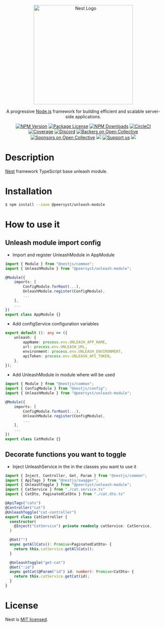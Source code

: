<p align="center">
  <a href="http://nestjs.com/" target="blank"><img src="https://nestjs.com/img/logo_text.svg" width="320" alt="Nest Logo" /></a>
</p>

[circleci-image]: https://img.shields.io/circleci/build/github/nestjs/nest/master?token=abc123def456
[circleci-url]: https://circleci.com/gh/nestjs/nest

  <p align="center">A progressive <a href="http://nodejs.org" target="_blank">Node.js</a> framework for building efficient and scalable server-side applications.</p>
    <p align="center">
<a href="https://www.npmjs.com/~nestjscore" target="_blank"><img src="https://img.shields.io/npm/v/@nestjs/core.svg" alt="NPM Version" /></a>
<a href="https://www.npmjs.com/~nestjscore" target="_blank"><img src="https://img.shields.io/npm/l/@nestjs/core.svg" alt="Package License" /></a>
<a href="https://www.npmjs.com/~nestjscore" target="_blank"><img src="https://img.shields.io/npm/dm/@nestjs/common.svg" alt="NPM Downloads" /></a>
<a href="https://circleci.com/gh/nestjs/nest" target="_blank"><img src="https://img.shields.io/circleci/build/github/nestjs/nest/master" alt="CircleCI" /></a>
<a href="https://coveralls.io/github/nestjs/nest?branch=master" target="_blank"><img src="https://coveralls.io/repos/github/nestjs/nest/badge.svg?branch=master#9" alt="Coverage" /></a>
<a href="https://discord.gg/G7Qnnhy" target="_blank"><img src="https://img.shields.io/badge/discord-online-brightgreen.svg" alt="Discord"/></a>
<a href="https://opencollective.com/nest#backer" target="_blank"><img src="https://opencollective.com/nest/backers/badge.svg" alt="Backers on Open Collective" /></a>
<a href="https://opencollective.com/nest#sponsor" target="_blank"><img src="https://opencollective.com/nest/sponsors/badge.svg" alt="Sponsors on Open Collective" /></a>
  <a href="https://paypal.me/kamilmysliwiec" target="_blank"><img src="https://img.shields.io/badge/Donate-PayPal-ff3f59.svg"/></a>
    <a href="https://opencollective.com/nest#sponsor"  target="_blank"><img src="https://img.shields.io/badge/Support%20us-Open%20Collective-41B883.svg" alt="Support us"></a>
  <a href="https://twitter.com/nestframework" target="_blank"><img src="https://img.shields.io/twitter/follow/nestframework.svg?style=social&label=Follow"></a>
</p>

# Description

[Nest](https://github.com/nestjs/nest) framework TypeScript base unleash module.

# Installation

```bash
$ npm install --save @peersyst/unleash-module
```

# How to use it

## Unleash module import config

- Import and register UnleashModule in AppModule
```typescript
import { Module } from "@nestjs/common";
import { UnleashModule } from "@peersyst/unleash-module";

@Module({
    imports: [
        ConfigModule.forRoot(...),
        UnleashModule.register(ConfigModule),
        ...
    ],
    ...
})
export class AppModule {}
```

- Add configService configuration variables
```typescript
export default (): any => ({
    unleash: {
        appName: process.env.UNLEASH_APP_NAME,
        url: process.env.UNLEASH_URL,
        environment: process.env.UNLEASH_ENVIRONMENT,
        apiToken: process.env.UNLEASH_API_TOKEN,
    },
});
```

- Add UnleashModule in module where will be used
```typescript
import { Module } from "@nestjs/common";
import { ConfigModule } from "@nestjs/config";
import { UnleashModule } from "@peersyst/unleash-module";

@Module({
    imports: [
        ConfigModule.forRoot(...),
        UnleashModule.register(ConfigModule),
        ...
    ],
    ...
})
export class CatModule {}
```

## Decorate functions you want to toggle

- Inject UnleashService in the in the classes you want to use it
```typescript
import { Inject, Controller, Get, Param } from "@nestjs/common";
import { ApiTags } from "@nestjs/swagger";
import { UnleashToggle } from "@peersyst/unleash-module";
import { CatService } from "./cat.service.ts"
import { CatDto, PaginatedCatDto } from "./cat.dto.ts"

@ApiTags("cats")
@Controller("cat")
@UnleashToggle("cat-controller")
export class CatController {
  constructor(
    @Inject("CatService") private readonly catService: CatService,
  )

  @Get("")
  async getAllCats(): Promise<PaginatedCatDto> {
    return this.catService.getAllCats();
  }

  @UnleashToggle("get-cat")
  @Get(":id")
  async getCat(@Param("id") id: number): Promise<CatDto> {
    return this.catService.getCat(id);
  }
}
```


# License

Nest is [MIT licensed](LICENSE).
